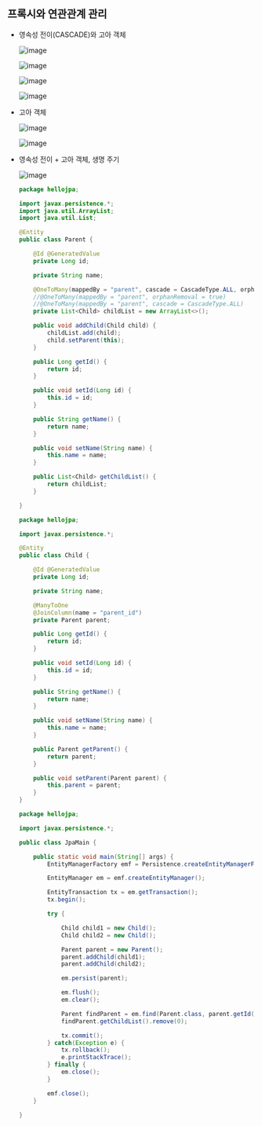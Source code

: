 ## **프록시와 연관관계 관리**
  * 영속성 전이(CASCADE)와 고아 객체
    
    ![image](https://user-images.githubusercontent.com/79301439/174031681-2d1df86a-4c97-44d6-81e7-7ca6c0b6a216.png)
    
    ![image](https://user-images.githubusercontent.com/79301439/174031777-ecb43b6b-b037-4175-875b-324a999030bf.png)
    
    ![image](https://user-images.githubusercontent.com/79301439/174031906-2ec77527-56e9-4e8b-b569-f595b7ce1b7b.png)
    
    ![image](https://user-images.githubusercontent.com/79301439/174031957-8b51eb4c-668f-4813-a93f-54d6ba59387c.png)
    
  * 고아 객체
    
    ![image](https://user-images.githubusercontent.com/79301439/174032089-2c980c18-ff07-4531-a92f-bc1f820d6722.png)
    
    ![image](https://user-images.githubusercontent.com/79301439/174032185-715a2865-abe7-4534-94eb-2226bea18434.png)
    
  * 영속성 전이 + 고아 객체, 생명 주기
    
    ![image](https://user-images.githubusercontent.com/79301439/174032296-3aab8c9d-8f77-41fe-921a-15016ca23f92.png)
    
    ```java
    package hellojpa;

    import javax.persistence.*;
    import java.util.ArrayList;
    import java.util.List;

    @Entity
    public class Parent {

        @Id @GeneratedValue
        private Long id;

        private String name;

        @OneToMany(mappedBy = "parent", cascade = CascadeType.ALL, orphanRemoval = true)
        //@OneToMany(mappedBy = "parent", orphanRemoval = true)
        //@OneToMany(mappedBy = "parent", cascade = CascadeType.ALL)
        private List<Child> childList = new ArrayList<>();

        public void addChild(Child child) {
            childList.add(child);
            child.setParent(this);
        }

        public Long getId() {
            return id;
        }

        public void setId(Long id) {
            this.id = id;
        }

        public String getName() {
            return name;
        }

        public void setName(String name) {
            this.name = name;
        }

        public List<Child> getChildList() {
            return childList;
        }

    }
    ```
    
    ```java
    package hellojpa;

    import javax.persistence.*;

    @Entity
    public class Child {

        @Id @GeneratedValue
        private Long id;

        private String name;

        @ManyToOne
        @JoinColumn(name = "parent_id")
        private Parent parent;

        public Long getId() {
            return id;
        }

        public void setId(Long id) {
            this.id = id;
        }

        public String getName() {
            return name;
        }

        public void setName(String name) {
            this.name = name;
        }

        public Parent getParent() {
            return parent;
        }

        public void setParent(Parent parent) {
            this.parent = parent;
        }
    }
    ```
    
    ```java
    package hellojpa;

    import javax.persistence.*;

    public class JpaMain {

        public static void main(String[] args) {
            EntityManagerFactory emf = Persistence.createEntityManagerFactory("hello");

            EntityManager em = emf.createEntityManager();

            EntityTransaction tx = em.getTransaction();
            tx.begin();

            try {

                Child child1 = new Child();
                Child child2 = new Child();

                Parent parent = new Parent();
                parent.addChild(child1);
                parent.addChild(child2);

                em.persist(parent);

                em.flush();
                em.clear();

                Parent findParent = em.find(Parent.class, parent.getId());
                findParent.getChildList().remove(0);

                tx.commit();
            } catch(Exception e) {
                tx.rollback();
                e.printStackTrace();
            } finally {
                em.close();
            }

            emf.close();
        }

    }
    ```
